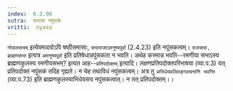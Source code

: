 ```yaml
---
index:  6.2.98
sutra:  सभायां नपुंसके
vritti:  nyasa
---
```


`गोपालसभम्` इत्येवमादयोऽपि षष्ठीसमासाः, `सभाराजाऽमनुष्यपूर्वा` (2.4.23) इति नपुंसकत्वम्। `राजसभा, ब्राह्मणसभा` इत्यत्र `अमनुष्यपूर्वा` इति प्रतिषेधान्नपुंसकता न भवति।
अथेह कस्मान्न भवति--रमणीया सभाऽस्य ब्राह्मणकुलस्य रमणीयसभम्? इत्यत आह--`प्रतिपदोक्तम्` इत्यादि। लक्षणप्रतिपदोक्तपरिभाषया (व्या.प.3) यत् प्रतिपदोक्तं नपुंसकं तदिह गृह्यते। न चेह तथाविधं नपुंसकत्वम्। अत्र तु `अभिधेयवल्लिङ्गवचनानि भवन्ति` (व्या.प.73) इति ब्राह्मणकुलस्याभिधेयसय नपुंसकत्वात्। न तत् प्रतिपदोक्तम्।।

